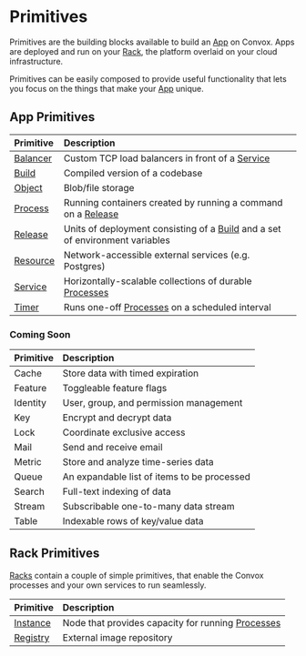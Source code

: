 # Primitives

Primitives are the building blocks available to build an [App](app) on Convox. Apps are deployed and run on your [Rack](rack), the platform overlaid on your cloud infrastructure.

Primitives can be easily composed to provide useful functionality that lets you
focus on the things that make your [App](app) unique.

## App Primitives

| Primitive                   | Description                                                                                  |
|:----------------------------|:---------------------------------------------------------------------------------------------|
| [Balancer](app/balancer.md) | Custom TCP load balancers in front of a [Service](app/service.md)                            |
| [Build](app/build.md)       | Compiled version of a codebase                                                               |
| [Object](app/object.md)     | Blob/file storage                                                                            |
| [Process](app/process.md)   | Running containers created by running a command on a [Release](app/build.md)                 |
| [Release](app/release.md)   | Units of deployment consisting of a [Build](app/build.md) and a set of environment variables |
| [Resource](app/resource.md) | Network-accessible external services (e.g. Postgres)                                         |
| [Service](app/service.md)   | Horizontally-scalable collections of durable [Processes](app/process.md)                     |
| [Timer](app/timer.md)       | Runs one-off [Processes](app/process.md) on a scheduled interval                             |

### Coming Soon

| Primitive | Description                                 |
|:----------|:--------------------------------------------|
| Cache     | Store data with timed expiration            |
| Feature   | Toggleable feature flags                    |
| Identity  | User, group, and permission management      |
| Key       | Encrypt and decrypt data                    |
| Lock      | Coordinate exclusive access                 |
| Mail      | Send and receive email                      |
| Metric    | Store and analyze time-series data          |
| Queue     | An expandable list of items to be processed |
| Search    | Full-text indexing of data                  |
| Stream    | Subscribable one-to-many data stream        |
| Table     | Indexable rows of key/value data            |

## Rack Primitives

[Racks](rack) contain a couple of simple primitives, that enable the Convox processes and your own services to run seamlessly.

| Primitive                    | Description                                                         |
|:-----------------------------|:--------------------------------------------------------------------|
| [Instance](rack/instance.md) | Node that provides capacity for running [Processes](app/process.md) |
| [Registry](rack/registry.md) | External image repository                                           |